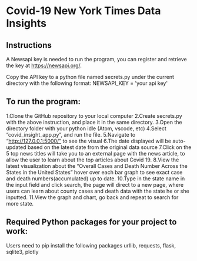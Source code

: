 # Covid-19 New York Times Data Insights

## Instructions
A Newsapi key is needed to run the program, you can register and retrieve the key at https://newsapi.org/.

Copy the API key to a python file named secrets.py under the current directory with the following format:
	NEWSAPI_KEY = 'your api key'

## To run the program:
1.Clone the GitHub repository to your local computer
2.Create secrets.py with the above instruction, and place it in the same directory.
3.Open the directory folder with your python idle (Atom, vscode, etc)
4.Select “covid_insight_app.py”, and run the file.
5.Navigate to “http://127.0.0.1:5000/” to see the visual
6.The date displayed  will be auto-updated based on the latest date from the original data source
7.Click on the 5 top news titles will take you to an external page with the news article, to allow the user to learn about the  top articles about Covid 19.
8.View the latest visualization about the “Overall Cases and Death Number Across the States in the United States” hover over each bar graph to see exact case and death numbers(accumulated) up to date.
10.Type in the state name in the input field and click search, the page will direct to a new page, where users can learn about county cases and death data with the state he or she inputted.
11.View the graph and chart, go back and repeat to search for more state.

## Required Python packages for your project to work:
Users need to pip install the following packages
urllib, requests, flask, sqlite3, plotly
